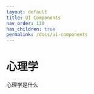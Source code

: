 ```yaml
---
layout: default
title: UI Components
nav_order: 110
has_children: true
permalink: /docs/ui-components
---
```


# 心理学

心理学是什么

